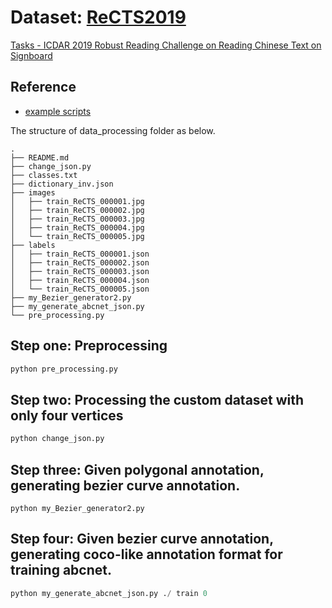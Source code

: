 # Dataset: [ReCTS2019](https://rrc.cvc.uab.es/?ch=12&com=introduction)

[Tasks - ICDAR 2019 Robust Reading Challenge on Reading Chinese Text on Signboard](https://rrc.cvc.uab.es/?ch=12&com=tasks)

## Reference

  - [example scripts](https://universityofadelaide.box.com/s/fo7odnmqe370btm7sdotqve1c0zsu8p3)


The structure of data_processing folder as below.

```
.
├── README.md
├── change_json.py
├── classes.txt
├── dictionary_inv.json
├── images
│   ├── train_ReCTS_000001.jpg
│   ├── train_ReCTS_000002.jpg
│   ├── train_ReCTS_000003.jpg
│   ├── train_ReCTS_000004.jpg
│   └── train_ReCTS_000005.jpg
├── labels
│   ├── train_ReCTS_000001.json
│   ├── train_ReCTS_000002.json
│   ├── train_ReCTS_000003.json
│   ├── train_ReCTS_000004.json
│   └── train_ReCTS_000005.json
├── my_Bezier_generator2.py
├── my_generate_abcnet_json.py
└── pre_processing.py
```

## Step one: Preprocessing

```python
python pre_processing.py
```


## Step two: Processing the custom dataset with only four vertices

```python
python change_json.py
```


## Step three: Given polygonal annotation, generating bezier curve annotation.

```pyhon
python my_Bezier_generator2.py
```


## Step four: Given bezier curve annotation, generating coco-like annotation format for training abcnet.
    
```python
python my_generate_abcnet_json.py ./ train 0
```
    
